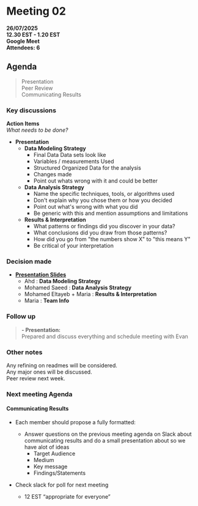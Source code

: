 # **Meeting 02**

**26/07/2025  
12.30 EST - 1.20 EST  
Google Meet  
Attendees: 6**

## Agenda

> Presentation  
> Peer Review  
> Communicating Results

### Key discussions

**Action Items**  
  *What needs to be done?*  

+ **Presentation**
  + **Data Modeling Strategy**
    + Final Data Data sets look like
    + Variables / measurements Used
    + Structured Organized Data for the analysis
    + Changes made
    + Point out whats wrong with it and could be better
  + **Data Analysis Strategy**
    + Name the specific techniques, tools, or algorithms used
    + Don't explain why you chose them or how you decided
    + Point out what's wrong with what you did
    + Be generic with this and mention assumptions and limitations
  + **Results & Interpretation**
    + What patterns or findings did you discover in your data?
    + What conclusions did you draw from those patterns?
    + How did you go from "the numbers show X" to "this means Y"
    + Be critical of your interpretation

### Decision made  

+ **[Presentation Slides](https://docs.google.com/presentation/d/1JwlSEM4H5ApBjsj3wJFacOUQXUMaGilJvO1VyjTXrfA/edit?slide=id.g1dad55ef69b_1_1496#slide=id.g1dad55ef69b_1_1496)**
  + Ahd : **Data Modeling Strategy**
  + Mohamed Saeed : **Data Analysis Strategy**
  + Mohamed Eltayeb + Maria : **Results & Interpretation**
  + Maria : **Team Info**

### Follow up

>**- Presentation:**  
   Prepared and discuss everything and schedule meeting with Evan

### Other notes

Any refining on readmes will be considered.  
Any major ones will be discussed.  
Peer review next week.

### Next meeting Agenda

#### **Communicating Results**

+ Each member should propose a fully formatted:
  + Answer questions on the previous meeting agenda
  on Slack about communicating results and do a
  small presentation about so we have alot of ideas
    + Target Audience
    + Medium
    + Key message
    + Findings/Statements
  
+ Check slack for poll for next meeting
  + 12 EST “appropriate for everyone”  

